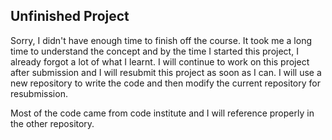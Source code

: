 ## Unfinished Project

Sorry, I didn't have enough time to finish off the course. It took me a long time to understand the concept and by the time I started this project, I already forgot a lot of what I learnt. I will continue to work on this project after submission and I will resubmit this project as soon as I can. I will use a new repository to write the code and then modify the current repository for resubmission.

Most of the code came from code institute and I will reference properly in the other repository.